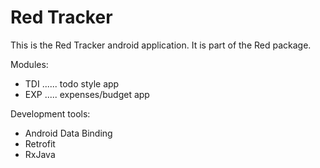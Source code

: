# Red Tracker

This is the Red Tracker android application. It is part of the Red package.

Modules:

- TDI ...... todo style app
- EXP ..... expenses/budget app

Development tools:

- Android Data Binding
- Retrofit
- RxJava
